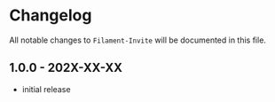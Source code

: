 # Changelog

All notable changes to `Filament-Invite` will be documented in this file.

## 1.0.0 - 202X-XX-XX

- initial release
